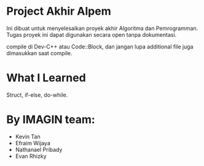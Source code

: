 # Project Akhir Alpem

Ini dibuat untuk menyelesaikan proyek akhir Algoritma dan Pemrogramman. Tugas proyek ini dapat digunakan secara open tanpa dokumentasi. 

compile di Dev-C++ atau Code::Block, dan jangan lupa additional file juga dimasukkan saat compile.

# What I Learned

Struct, if-else, do-while.

# By IMAGIN team:
- Kevin Tan
- Efraim Wijaya
- Nathanael Pribady
- Evan Rhizky
